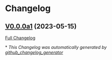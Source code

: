 # Changelog

## [V0.0.0a1](https://github.com/OpenVoiceOS/ovos-PHAL-plugin-shell-companion/tree/V0.0.0a1) (2023-05-15)

[Full Changelog](https://github.com/OpenVoiceOS/ovos-PHAL-plugin-shell-companion/compare/9133c7dde1f0127109549faf6ef1a73e5b5d9c09...V0.0.0a1)



\* *This Changelog was automatically generated by [github_changelog_generator](https://github.com/github-changelog-generator/github-changelog-generator)*
